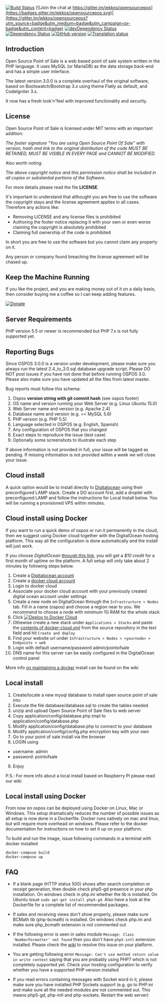 [![Build Status](https://travis-ci.org/jekkos/opensourcepos.svg?branch=master)](https://travis-ci.org/jekkos/opensourcepos)
[![Join the chat at https://gitter.im/jekkos/opensourcepos](https://badges.gitter.im/jekkos/opensourcepos.svg)](https://gitter.im/jekkos/opensourcepos?utm_source=badge&utm_medium=badge&utm_campaign=pr-badge&utm_content=badge)
[![devDependency Status](https://david-dm.org/jekkos/opensourcepos/dev-status.svg)](https://david-dm.org/jekkos/opensourcepos#info=devDependencie)
[![Dependency Status](https://gemnasium.com/badges/github.com/jekkos/opensourcepos.svg)](https://gemnasium.com/github.com/jekkos/opensourcepos)
[![GitHub version](https://badge.fury.io/gh/jekkos%2Fopensourcepos.svg)](https://badge.fury.io/gh/jekkos%2Fopensourcepos)
[![Translation status](http://weblate.jpeelaer.net/widgets/ospos/-/svg-badge.svg)](http://weblate.jpeelaer.net/engage/ospos/?utm_source=widget)

Introduction
------------

Open Source Point of Sale is a web based point of sale system written in the PHP language.
It uses MySQL (or MariaDB) as the data storage back-end and has a simple user interface.

The latest version 3.0.0 is a complete overhaul of the original software, based on Bootswatch/Bootstrap 3.x using theme Flatly as default, and CodeIgniter 3.x.

It now has a fresh look'n'feel with improved functionality and security.

License
-------

Open Source Point of Sale is licensed under MIT terms with an important addition:

_The footer signature "You are using Open Source Point Of Sale" with version, 
hash and link to the original distribution of the code MUST BE RETAINED, 
MUST BE VISIBLE IN EVERY PAGE and CANNOT BE MODIFIED._

Also worth noting:

_The above copyright notice and this permission notice shall be included in all
copies or substantial portions of the Software._

For more details please read the file __LICENSE__.

It's important to understand that althought you are free to use the software the copyright stays and the license agreement applies in all cases.
Therefore any actions like:

- Removing LICENSE and any license files is prohibited
- Authoring the footer notice replacing it with your own or even worse claiming the copyright is absolutely prohibited
- Claiming full ownership of the code is prohibited

In short you are free to use the software but you cannot claim any property on it.

Any person or company found breaching the license agreement will be chased up.

Keep the Machine Running
------------------------
If you like the project, and you are making money out of it on a daily basis, then consider buying me a coffee so I can keep adding features.

[![Donate](https://www.paypalobjects.com/en_US/i/btn/btn_donate_LG.gif)](https://www.paypal.com/cgi-bin/webscr?cmd=_s-xclick&hosted_button_id=MUN6AEG7NY6H8)

Server Requirements
-------------------
PHP version 5.5 or newer is recommended but PHP 7.x is not fully supported yet.

Reporting Bugs
--------------
Since OSPOS 3.0.0 is a version under development, please make sure you always run the latest 2.4_to_3.0.sql database upgrade script.
Please DO NOT post issues if you have not done that before running OSPOS 3.0.
Please also make sure you have updated all the files from latest master.

Bug reports must follow this schema:

1. Ospos **version string with git commit hash** (see ospos footer)
2. OS name and version running your Web Server (e.g. Linux Ubuntu 15.0)
3. Web Server name and version (e.g. Apache 2.4)
4. Database name and version (e.g. =< MySQL 5.6)
5. PHP version (e.g. PHP 5.5)
6. Language selected in OSPOS (e.g. English, Spanish)
7. Any configuration of OSPOS that you changed
8. Exact steps to reproduce the issue (test case)
9. Optionally some screenshots to illustrate each step

If above information is not provided in full, your issue will be tagged as pending.
If missing information is not provided within a week we will close your issue.

Cloud install
-------------
A quick option would be to install directly to [Digitalocean](https://m.do.co/c/ac38c262507b) using their preconfigured LAMP stack. 
Create a DO account first, add a droplet with preconfigured LAMP and follow the instructions for Local Install below. You will be running a provisioned VPS within minutes.

Cloud install using Docker
--------------------------
If you want to run a quick demo of ospos or run it permanently in the cloud, then we
suggest using Docker cloud together with the DigitalOcean hosting platform. This way all the
configuration is done automatically and the install will just work. 

If you choose *DigitalOcean* [through this link](https://m.do.co/c/ac38c262507b), you will get a *$10 credit* for a first
month of uptime on the platform. A full setup will only take about 2 minutes by following steps below.

1. Create a [Digitalocean account](https://m.do.co/c/ac38c262507b)
2. Create a [docker cloud account](https://cloud.docker.com)
3. Login to docker cloud
4. Associate your docker cloud account with your previously created digital ocean account under settings
5. Create a new node on DigitalOcean through the `Infrastructure > Nodes` tab. Fill in a name (ospos) and choose a region near to you. We recommend to choose a node with minimum 1G RAM for the whole stack
6. Click [![Deploy to Docker Cloud](https://files.cloud.docker.com/images/deploy-to-dockercloud.svg)](https://cloud.docker.com/stack/deploy/?repo=https://github.com/jekkos/opensourcepos) 
7. Othewise create a new stack under `Applications > Stacks` and paste the [contents of docker-cloud.yml](https://github.com/jekkos/opensourcepos/blob/master/docker-cloud.yml) from the source repository in the text field and hit `Create and deploy` 
8. Find your website url under `Infrastructure > Nodes > <yournode> > Endpoints > web`
9. Login with default username/password admin/pointofsale
10. DNS name for this server can be easily configured in the DigitalOcean control panel

More info [on maintaining a docker](https://github.com/jekkos/opensourcepos/wiki/Docker-cloud-maintenance) install can be found on the wiki

Local install
-------------
1. Create/locate a new mysql database to install open source point of sale into
2. Execute the file database/database.sql to create the tables needed
3. unzip and upload Open Source Point of Sale files to web server
4. Copy application/config/database.php.tmpl to application/config/database.php
5. Modify application/config/database.php to connect to your database
6. Modify application/config/config.php encryption key with your own
7. Go to your point of sale install via the browser
8. LOGIN using
  * username: admin 
  * password: pointofsale
9. Enjoy

P.S.: For more info about a local install based on Raspberry PI please read our wiki

Local install using Docker
--------------------------
From now on ospos can be deployed using Docker on Linux, Mac or Windows. This setup dramatically reduces the number of possible issues as all setup is now done in a Dockerfile. Docker runs natively on mac and linux, but will require more overhead on windows. Please refer to the docker documentation for instructions on how to set it up on your platform.

To build and run the image, issue following commands in a terminal with docker installed

    docker-compose build
    docker-compose up 

FAQ
---
* If a blank page (HTTP status 500) shows after search completion or receipt generation, then double check php5-gd presence in your php installation. On windows check in php.ini whether the lib is installed. On Ubuntu issue `sudo apt-get install php5-gd`. Also have a look at the Dockerfile for a complete list of recommended packages.

* If sales and receiving views don't show properly, please make sure BCMath lib (php-bcmath) is installed. On windows check php.ini and make sure php_bcmath extension is not commented out

* If the following error is seen in sales module `Message: Class 'NumberFormatter' not found` then you don't have `php5-intl` extension installed. Please check the [wiki](https://github.com/jekkos/opensourcepos/wiki/Localisation-support#php5-intl-extension-installation) to resolve this issue on your platform.

* You are getting following error `Message: Can't use method return value in write context` saying that you are probably using PHP7 which is not completely supported yet. Check your hosting configuration to verify whether you have a supported PHP version installed

* If you read errors containing messages with Socket word in it, please make sure you have installed PHP Sockets support (e.g. go to PHP.ini and make sure all the needed modules are not commented out. This means php5-gd, php-intl and php-sockets. Restart the web server)

